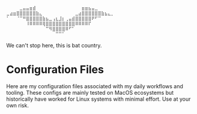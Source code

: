 ```
⠀⠀⠀⠀⣀⣤⣤⣶⣾⠀⠀⠀⠀⠀⠀⠀⠀⠀⠀⠀⠀⠀⠀⣶⣶⣦⣤⣀⠀⠀⠀⠀⠀
⣀⣴⣶⣿⣿⣿⣿⣿⣿⣷⣄⠀⠀⠀⠀⠀⠀⠀⠀⠀⠀⣀⣴⣿⣿⣿⣿⣿⣿⣷⣦⣄⡀
⠁⠀⠀⠈⠉⠛⣿⣿⣿⣿⣿⣷⣦⣀⢠⣆⣸⡆⢀⣤⣾⣿⣿⣿⣿⣿⠟⠋⠉⠀⠀⠀⠀
⠀⠀⠀⠀⠀⠀⠸⠿⠿⠿⠿⢿⣿⣿⣿⣿⣿⣿⣿⣿⣿⠿⠿⠿⠿⠏⠀⠀⠀⠀⠀⠀⠀
⠀⠀⠀⠀⠀⠀⠀⠀⠀⠀⠀⠀⠉⠻⣿⣿⣿⣿⠿⠋⠁⠀⠀⠀⠀⠀⠀⠀⠀⠀⠀⠀⠀
⠀⠀⠀⠀⠀⠀⠀⠀⠀⠀⠀⠀⠀⠀⠀⠉⠉⠁⠀⠀⠀⠀⠀⠀⠀⠀⠀⠀⠀⠀⠀⠀⠀
```

We can't stop here, this is bat country.

# Configuration Files

Here are my configuration files associated with my daily workflows and tooling. These configs are mainly tested on MacOS ecosystems but historically have worked for Linux systems with minimal effort. Use at your own risk.
